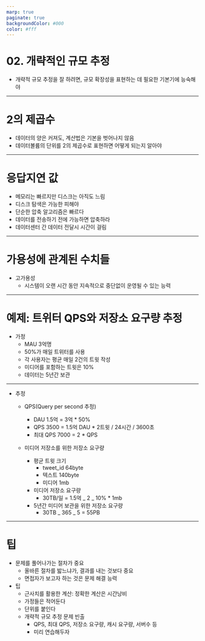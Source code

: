 ```yaml
---
marp: true
paginate: true
backgroundColor: #000
color: #fff
---
```


# 02. 개략적인 규모 추정

- 개략적 규모 추정을 잘 하려면, 규모 확장성을 표현하는 데 필요한 기본기에 능숙해야

---

# 2의 제곱수

- 데이터의 양은 커져도, 계산법은 기본을 벗어나지 않음
- 데이터볼륨의 단위를 2의 제곱수로 표현하면 어떻게 되는지 알아야

---

# 응답지연 값

- 메모리는 빠르지만 디스크는 아직도 느림
- 디스크 탐색은 가능한 피해야
- 단순한 압축 알고리즘은 빠르다
- 데이터를 전송하기 전에 가능하면 압축하라
- 데이터센터 간 데이터 전달시 시간이 걸림

---

# 가용성에 관계된 수치들

- 고가용성
  - 시스템이 오랜 시간 동안 지속적으로 중단없이 운영될 수 있는 능력

---

# 예제: 트위터 QPS와 저장소 요구량 추정

- 가정
  - MAU 3억명
  - 50%가 매일 트위터를 사용
  - 각 사용자는 평균 매일 2건의 트윗 작성
  - 미디어를 포함하는 트윗은 10%
  - 데이터는 5년간 보관

---

- 추정

  - QPS(Query per second 추정)

    - DAU 1.5억 = 3억 \* 50%
    - QPS 3500 = 1.5억 DAU \* 2트윗 / 24시간 / 3600초
    - 최대 QPS 7000 = 2 \* QPS

  - 미디어 저장소를 위한 저장소 요구량
    - 평균 트윗 크기
      - tweet_id 64byte
      - 텍스트 140byte
      - 미디어 1mb
    - 미디어 저장소 요구량
      - 30TB/일 = 1.5억 _ 2 _ 10% \* 1mb
    - 5년간 미디어 보관을 위한 저장소 요구량
      - 30TB _ 365 _ 5 = 55PB

---

# 팁

- 문제를 풀어나가는 절차가 중요
  - 올바른 절차를 밟느냐가, 결과를 내는 것보다 중요
  - 면접자가 보고자 하는 것은 문제 해결 능력
- 팁
  - 근사치를 활용한 계산: 정확한 계산은 시간낭비
  - 가정들은 적어둔다
  - 단위를 붙인다
  - 개략적 규모 추정 문제 빈출
    - QPS, 최대 QPS, 저장소 요구량, 캐시 요구량, 서버수 등
    - 미리 연습해두자
